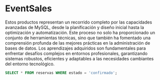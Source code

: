 # EventSales
Estos productos representan un recorrido completo por las capacidades avanzadas de MySQL, desde la planificación y diseño inicial hasta la optimización y automatización. Este proceso no solo ha proporcionado un conjunto de herramientas técnicas, sino que también ha fomentado una comprensión profunda de las mejores prácticas en la administración de bases de datos. Los aprendizajes adquiridos son fundamentales para enfrentar desafíos complejos en entornos profesionales, garantizando sistemas robustos, eficientes y adaptables a las necesidades cambiantes del entorno tecnológico.
```sql
SELECT * FROM reservas WHERE estado = 'confirmado';
```
